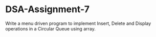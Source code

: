 # DSA-Assignment-7
Write a menu driven program to implement Insert, Delete and Display operations in a Circular Queue using array.
